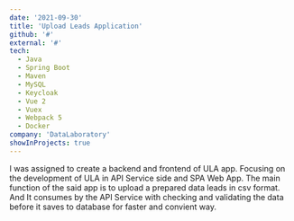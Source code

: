 ```yaml
---
date: '2021-09-30'
title: 'Upload Leads Application'
github: '#'
external: '#'
tech:
  - Java
  - Spring Boot
  - Maven
  - MySQL
  - Keycloak
  - Vue 2
  - Vuex
  - Webpack 5
  - Docker
company: 'DataLaboratory'
showInProjects: true
---
```


I was assigned to create a backend and frontend of ULA app. Focusing on the development of ULA in API Service side and SPA Web App. The main function of the said app is to upload a prepared data leads in csv format. And It consumes by the API Service with checking and validating the data before it saves to database for faster and convient way. 